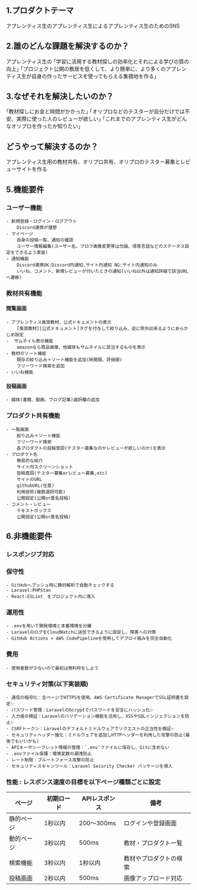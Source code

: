 ## 1.プロダクトテーマ
アプレンティス生のアプレンティス生によるアプレンティス生のためのSNS

## 2.誰のどんな課題を解決するのか？
アプレンティス生の
｢学習に活用する教材探しの効率化とそれによる学びの質の向上｣
｢プロジェクト公開の敷居を低くして、より簡単に、より多くのアプレンティス生が自身の作ったサービスを使ってもらえる集積地を作る｣

## 3.なぜそれを解決したいのか？
｢教材探しにお金と時間がかかった｣
｢オリプロなどのテスターが自分だけでは不安、実際に使った人のレビューが欲しい｣
｢これまでのアプレンティス生がどんなオリプロを作ったか知りたい｣

## どうやって解決するのか？
アプレンティス生用の教材共有、オリプロ共有、オリプロのテスター募集とレビューサイトを作る

## 5.機能要件
### ユーザー機能
    - 新規登録・ログイン・ログアウト
        Discord連携が理想
    - マイページ
        自身の投稿一覧、通知の確認
        ユーザー情報編集(ユーザー名、プロフ画像変更等は勿論、得意言語などのステータス設定をできるよう実装)
    - 通知機能
        Discord連携OK:Discord内通知,サイト内通知 NG:サイト内通知のみ
        いいね、コメント、新規レビューが付いたときの通知(いいね以外は通知詳細で該当URLへ遷移)

### 教材共有機能
#### 閲覧画面
    - アプレンティス推奨教材、公式ドキュメントの表示
        [推奨教材][公式ドキュメント]タグを付与して絞り込み、逆に除外出来るようにあらかじめ設定      
    -  サムネイル表示機能
        amazonなら商品画像、他媒体もサムネイルに該当するものを表示
    - 教材のソート機能
        既存の絞り込み＋ソート機能を追加(時間順、評価順)
        フリーワード検索を追加
    - いいね機能

#### 投稿画面
    - 媒体(書籍、動画、ブログ記事)選択欄の追加

### プロダクト共有機能
    - 一覧画面
        絞り込み＋ソート機能
        フリーワード検索
        各プロダクトの投稿意図(テスター募集なのかレビューが欲しいのか)を表示
    - プロダクト名
        簡易的な紹介
        サイト内スクリーンショット
        投稿意図(テスター募集orレビュー募集,etc)
        サイトのURL
        githubURL(任意)
        利用技術(複数選択可能)
        公開設定(公開or匿名投稿)
    - コメント・レビュー
        テキストボックス
        公開設定(公開or匿名投稿) 

## 6.非機能要件
### レスポンジブ対応
### 保守性
    - GitHubへプッシュ時に静的解析で自動チェックする
    - Laravel:PHPStan
    - React:ESLint　をプロジェクト内に導入
### 運用性
    - .envを用いて開発環境と本番環境を分離
    - LaravelのログをCloudWatchに送信できるように設定し、障害への対策
    - GitHub Actions + AWS CodePipelineを使用してデプロイ絡みを完全自動化
### 費用
    - 使用者数が少ないので最初は無料枠をしよう　
### セキュリティ対策(以下実装順)
    - 通信の暗号化：全ページでHTTPSを使用。AWS Certificate ManagerでSSL証明書を設定✨
    - パスワード管理：Laravelのbcryptでパスワードを安全にハッシュ化✨
    - 入力値の検証：Laravelのバリデーション機能を活用し、XSSやSQLインジェクションを防止✨
    - CSRFトークン：Laravelのデフォルトミドルウェアでリクエストの正当性を検証✨
    - セキュリティヘッダー強化：ミドルウェアを追加しHTTPヘッダーを利用した攻撃の防止(最後でもいいかも)
    - APIキーやシークレット情報の管理：`.env`ファイルに保存し、Gitに含めない
    - .envファイル保護：環境変数の漏洩防止
    - レート制限：ブルートフォース攻撃の防止
    - セキュリティスキャンツール：Laravel Security Checker パッケージを導入
### 性能 : レスポンス速度の目標を以下ページ種類ごとに設定
| ページ       | 初期ロード    | APIレスポンス  | 備考                    |
| ------------ | ------------ | ------------- | ----------------------- |
| 静的ページ   | 1秒以内       | 200～300ms    | ログインや登録画面       |
| 動的ページ   | 3秒以内       | 500ms         | 教材・プロダクト一覧     |
| 検索機能     | 3秒以内       | 1秒以内       | 教材やプロダクトの検索   |
| 投稿画面     | 2秒以内       | 500ms         | 画像アップロード対応     |
